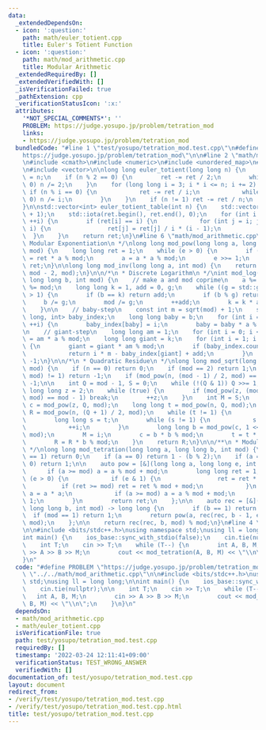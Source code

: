 ```yaml
---
data:
  _extendedDependsOn:
  - icon: ':question:'
    path: math/euler_totient.cpp
    title: Euler's Totient Function
  - icon: ':question:'
    path: math/mod_arithmetic.cpp
    title: Modular Arithmetic
  _extendedRequiredBy: []
  _extendedVerifiedWith: []
  _isVerificationFailed: true
  _pathExtension: cpp
  _verificationStatusIcon: ':x:'
  attributes:
    '*NOT_SPECIAL_COMMENTS*': ''
    PROBLEM: https://judge.yosupo.jp/problem/tetration_mod
    links:
    - https://judge.yosupo.jp/problem/tetration_mod
  bundledCode: "#line 1 \"test/yosupo/tetration_mod.test.cpp\"\n#define PROBLEM \"\
    https://judge.yosupo.jp/problem/tetration_mod\"\n\n#line 2 \"math/mod_arithmetic.cpp\"\
    \n#include <cmath>\n#include <numeric>\n#include <unordered_map>\n#line 3 \"math/euler_totient.cpp\"\
    \n#include <vector>\n\nlong long euler_totient(long long n) {\n    long long ret\
    \ = n;\n    if (n % 2 == 0) {\n        ret -= ret / 2;\n        while (n % 2 ==\
    \ 0) n /= 2;\n    }\n    for (long long i = 3; i * i <= n; i += 2) {\n       \
    \ if (n % i == 0) {\n            ret -= ret / i;\n            while (n % i ==\
    \ 0) n /= i;\n        }\n    }\n    if (n != 1) ret -= ret / n;\n    return ret;\n\
    }\n\nstd::vector<int> euler_totient_table(int n) {\n    std::vector<int> ret(n\
    \ + 1);\n    std::iota(ret.begin(), ret.end(), 0);\n    for (int i = 2; i <= n;\
    \ ++i) {\n        if (ret[i] == i) {\n            for (int j = i; j <= n; j +=\
    \ i) {\n                ret[j] = ret[j] / i * (i - 1);\n            }\n      \
    \  }\n    }\n    return ret;\n}\n#line 6 \"math/mod_arithmetic.cpp\"\n\n/*\n *\
    \ Modular Exponentiation\n */\nlong long mod_pow(long long a, long long e, int\
    \ mod) {\n    long long ret = 1;\n    while (e > 0) {\n        if (e & 1) ret\
    \ = ret * a % mod;\n        a = a * a % mod;\n        e >>= 1;\n    }\n    return\
    \ ret;\n}\n\nlong long mod_inv(long long a, int mod) {\n    return mod_pow(a,\
    \ mod - 2, mod);\n}\n\n/*\n * Discrete Logarithm\n */\nint mod_log(long long a,\
    \ long long b, int mod) {\n    // make a and mod coprime\n    a %= mod;\n    b\
    \ %= mod;\n    long long k = 1, add = 0, g;\n    while ((g = std::gcd(a, mod))\
    \ > 1) {\n        if (b == k) return add;\n        if (b % g) return -1;\n   \
    \     b /= g;\n        mod /= g;\n        ++add;\n        k = k * a / g % mod;\n\
    \    }\n\n    // baby-step\n    const int m = sqrt(mod) + 1;\n    std::unordered_map<long\
    \ long, int> baby_index;\n    long long baby = b;\n    for (int i = 0; i <= m;\
    \ ++i) {\n        baby_index[baby] = i;\n        baby = baby * a % mod;\n    }\n\
    \n    // giant-step\n    long long am = 1;\n    for (int i = 0; i < m; ++i) am\
    \ = am * a % mod;\n    long long giant = k;\n    for (int i = 1; i <= m; ++i)\
    \ {\n        giant = giant * am % mod;\n        if (baby_index.count(giant)) {\n\
    \            return i * m - baby_index[giant] + add;\n        }\n    }\n    return\
    \ -1;\n}\n\n/*\n * Quadratic Residue\n */\nlong long mod_sqrt(long long n, int\
    \ mod) {\n    if (n == 0) return 0;\n    if (mod == 2) return 1;\n    if (std::gcd(n,\
    \ mod) != 1) return -1;\n    if (mod_pow(n, (mod - 1) / 2, mod) == mod - 1) return\
    \ -1;\n\n    int Q = mod - 1, S = 0;\n    while (!(Q & 1)) Q >>= 1, ++S;\n   \
    \ long long z = 2;\n    while (true) {\n        if (mod_pow(z, (mod - 1) / 2,\
    \ mod) == mod - 1) break;\n        ++z;\n    }\n    int M = S;\n    long long\
    \ c = mod_pow(z, Q, mod);\n    long long t = mod_pow(n, Q, mod);\n    long long\
    \ R = mod_pow(n, (Q + 1) / 2, mod);\n    while (t != 1) {\n        int i = 0;\n\
    \        long long s = t;\n        while (s != 1) {\n            s = s * s % mod;\n\
    \            ++i;\n        }\n        long long b = mod_pow(c, 1 << (M - i - 1),\
    \ mod);\n        M = i;\n        c = b * b % mod;\n        t = t * c % mod;\n\
    \        R = R * b % mod;\n    }\n    return R;\n}\n\n/**\n * Modular Tetration\n\
    \ */\nlong long mod_tetration(long long a, long long b, int mod) {\n    if (mod\
    \ == 1) return 0;\n    if (a == 0) return 1 - (b % 2);\n    if (a == 1 || b ==\
    \ 0) return 1;\n\n    auto pow = [&](long long a, long long e, int mod) {\n  \
    \      if (a >= mod) a = a % mod + mod;\n        long long ret = 1;\n        while\
    \ (e > 0) {\n            if (e & 1) {\n                ret = ret * a;\n      \
    \          if (ret >= mod) ret = ret % mod + mod;\n            }\n           \
    \ a = a * a;\n            if (a >= mod) a = a % mod + mod;\n            e >>=\
    \ 1;\n        }\n        return ret;\n    };\n\n    auto rec = [&](auto& rec,\
    \ long long b, int mod) -> long long {\n        if (b == 1) return a;\n      \
    \  if (mod == 1) return 1;\n        return pow(a, rec(rec, b - 1, euler_totient(mod)),\
    \ mod);\n    };\n\n    return rec(rec, b, mod) % mod;\n}\n#line 4 \"test/yosupo/tetration_mod.test.cpp\"\
    \n\n#include <bits/stdc++.h>\nusing namespace std;\nusing ll = long long;\n\n\
    int main() {\n    ios_base::sync_with_stdio(false);\n    cin.tie(nullptr);\n\n\
    \    int T;\n    cin >> T;\n    while (T--) {\n        int A, B, M;\n        cin\
    \ >> A >> B >> M;\n        cout << mod_tetration(A, B, M) << \"\\n\";\n    }\n\
    }\n"
  code: "#define PROBLEM \"https://judge.yosupo.jp/problem/tetration_mod\"\n\n#include\
    \ \"../../math/mod_arithmetic.cpp\"\n\n#include <bits/stdc++.h>\nusing namespace\
    \ std;\nusing ll = long long;\n\nint main() {\n    ios_base::sync_with_stdio(false);\n\
    \    cin.tie(nullptr);\n\n    int T;\n    cin >> T;\n    while (T--) {\n     \
    \   int A, B, M;\n        cin >> A >> B >> M;\n        cout << mod_tetration(A,\
    \ B, M) << \"\\n\";\n    }\n}\n"
  dependsOn:
  - math/mod_arithmetic.cpp
  - math/euler_totient.cpp
  isVerificationFile: true
  path: test/yosupo/tetration_mod.test.cpp
  requiredBy: []
  timestamp: '2022-03-24 12:11:41+09:00'
  verificationStatus: TEST_WRONG_ANSWER
  verifiedWith: []
documentation_of: test/yosupo/tetration_mod.test.cpp
layout: document
redirect_from:
- /verify/test/yosupo/tetration_mod.test.cpp
- /verify/test/yosupo/tetration_mod.test.cpp.html
title: test/yosupo/tetration_mod.test.cpp
---
```

